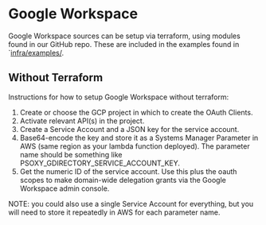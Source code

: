 # Google Workspace

Google Workspace sources can be setup via terraform, using modules found in our GitHub repo.  These
are included in the examples found in `[infra/examples/](../../infra/examples).

##

## Without Terraform

Instructions for how to setup Google Workspace without terraform:

  1. Create or choose the GCP project in which to create the OAuth Clients.
  2. Activate relevant API(s) in the project.
  3. Create a Service Account and a JSON key for the service account.
  4. Base64-encode the key and store it as a Systems Manager Parameter in AWS (same region as your
     lambda function deployed).  The parameter name should be something like PSOXY_GDIRECTORY_SERVICE_ACCOUNT_KEY.
  5. Get the numeric ID of the service account. Use this plus the oauth scopes to make domain-wide
     delegation grants via the Google Workspace admin console.

NOTE: you could also use a single Service Account for everything, but you will need to store it
repeatedly in AWS for each parameter name.




